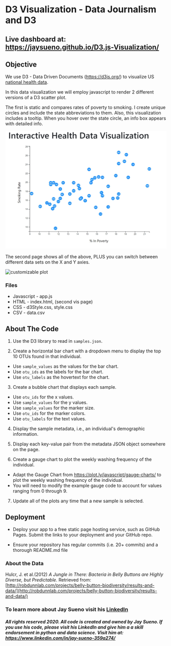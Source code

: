 # D3 Visualization - Data Journalism and D3

## Live dashboard at: https://jaysueno.github.io/D3.js-Visualization/

## Objective

We use D3 - Data Driven Documents (https://d3js.org/) to visualize US [national health data](https://www.census.gov/acs/www/data/data-tables-and-tools/data-profiles/2014/). 

In this data visualization we will employ javascript to render 2 different versions of a D3 scatter plot. 

The first is static and compares rates of poverty to smoking. I create unique circles and include the state abbreviations to them. Also, this visualization includes a tooltip. When you hover over the state circle, an info box appears with detailed info.

![static plot](photos/viz1.jpg)

The second page shows all of the above, PLUS you can switch between different data sets on the X and Y axies. 

![customizable plot](photos/viz2.jpg)

### Files
* Javascript - app.js
* HTML - index.html, (second vis page)
* CSS - d3Style.css, style.css
* CSV - data.csv

## About The Code

1. Use the D3 library to read in `samples.json`.

2. Create a horizontal bar chart with a dropdown menu to display the top 10 OTUs found in that individual.
* Use `sample_values` as the values for the bar chart.
* Use `otu_ids` as the labels for the bar chart.
* Use `otu_labels` as the hovertext for the chart.

3. Create a bubble chart that displays each sample.
* Use `otu_ids` for the x values.
* Use `sample_values` for the y values.
* Use `sample_values` for the marker size.
* Use `otu_ids` for the marker colors.
* Use `otu_labels` for the text values.

4. Display the sample metadata, i.e., an individual's demographic information.

5. Display each key-value pair from the metadata JSON object somewhere on the page.

6. Create a gauge chart to plot the weekly washing frequency of the individual.
* Adapt the Gauge Chart from <https://plot.ly/javascript/gauge-charts/> to plot the weekly washing frequency of the individual.
* You will need to modify the example gauge code to account for values ranging from 0 through 9.

7. Update all of the plots any time that a new sample is selected.

## Deployment

* Deploy your app to a free static page hosting service, such as GitHub Pages. Submit the links to your deployment and your GitHub repo.

* Ensure your repository has regular commits (i.e. 20+ commits) and a thorough README.md file

### About the Data

Hulcr, J. et al.(2012) _A Jungle in There: Bacteria in Belly Buttons are Highly Diverse, but Predictable_. Retrieved from: [http://robdunnlab.com/projects/belly-button-biodiversity/results-and-data/](http://robdunnlab.com/projects/belly-button-biodiversity/results-and-data/)

### To learn more about Jay Sueno visit his [LinkedIn](https://www.linkedin.com/in/jay-sueno-359a274/)

##### All rights reserved 2020. All code is created and owned by Jay Sueno. If you use his code, please visit his LinkedIn and give him a a skill endorsement in python and data science. Visit him at: https://www.linkedin.com/in/jay-sueno-359a274/